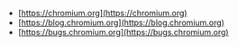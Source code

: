 - [https://chromium.org](https://chromium.org)
- [https://blog.chromium.org](https://blog.chromium.org)
- [https://bugs.chromium.org](https://bugs.chromium.org)

